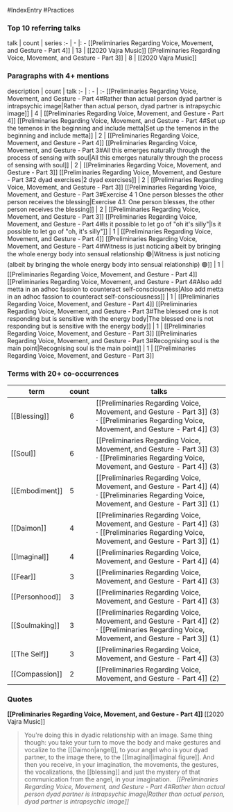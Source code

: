 #IndexEntry #Practices

### Top 10 referring talks
talk | count | series
:- | - |: -
[[Preliminaries Regarding Voice, Movement, and Gesture - Part 4]] | 13 | [[2020 Vajra Music]]
[[Preliminaries Regarding Voice, Movement, and Gesture - Part 3]] | 8 | [[2020 Vajra Music]]

### Paragraphs with 4+ mentions
description | count | talk
:- | : - | :-
[[Preliminaries Regarding Voice, Movement, and Gesture - Part 4#Rather than actual person dyad partner is intrapsychic image\|Rather than actual person, dyad partner is intrapsychic image]] | 4 | [[Preliminaries Regarding Voice, Movement, and Gesture - Part 4]]
[[Preliminaries Regarding Voice, Movement, and Gesture - Part 4#Set up the temenos in the beginning and include metta\|Set up the temenos in the beginning and include metta]] | 2 | [[Preliminaries Regarding Voice, Movement, and Gesture - Part 4]]
[[Preliminaries Regarding Voice, Movement, and Gesture - Part 3#All this emerges naturally through the process of sensing with soul\|All this emerges naturally through the process of sensing with soul]] | 2 | [[Preliminaries Regarding Voice, Movement, and Gesture - Part 3]]
[[Preliminaries Regarding Voice, Movement, and Gesture - Part 3#2 dyad exercises\|2 dyad exercises]] | 2 | [[Preliminaries Regarding Voice, Movement, and Gesture - Part 3]]
[[Preliminaries Regarding Voice, Movement, and Gesture - Part 3#Exercise 4 1 One person blesses the other person receives the blessing\|Exercise 4.1: One person blesses, the other person receives the blessing]] | 2 | [[Preliminaries Regarding Voice, Movement, and Gesture - Part 3]]
[[Preliminaries Regarding Voice, Movement, and Gesture - Part 4#Is it possible to let go of "oh it's silly"\|Is it possible to let go of "oh, it's silly"]] | 1 | [[Preliminaries Regarding Voice, Movement, and Gesture - Part 4]]
[[Preliminaries Regarding Voice, Movement, and Gesture - Part 4#Witness is just noticing albeit by bringing the whole energy body into sensual relationship 🟢\|Witness is just noticing (albeit by bringing the whole energy body into sensual relationship) 🟢]] | 1 | [[Preliminaries Regarding Voice, Movement, and Gesture - Part 4]]
[[Preliminaries Regarding Voice, Movement, and Gesture - Part 4#Also add metta in an adhoc fassion to counteract self-consciousness\|Also add metta in an adhoc fassion to counteract self-consciousness]] | 1 | [[Preliminaries Regarding Voice, Movement, and Gesture - Part 4]]
[[Preliminaries Regarding Voice, Movement, and Gesture - Part 3#The blessed one is not responding but is sensitive with the energy body\|The blessed one is not responding but is sensitive with the energy body]] | 1 | [[Preliminaries Regarding Voice, Movement, and Gesture - Part 3]]
[[Preliminaries Regarding Voice, Movement, and Gesture - Part 3#Recognising soul is the main point\|Recognising soul is the main point]] | 1 | [[Preliminaries Regarding Voice, Movement, and Gesture - Part 3]]

### Terms with 20+ co-occurrences
term | count | talks
-|-|-
[[Blessing]] | 6 | <span class="counts">[[Preliminaries Regarding Voice, Movement, and Gesture - Part 3]] (3) · [[Preliminaries Regarding Voice, Movement, and Gesture - Part 4]] (3)</span> 
[[Soul]] | 6 | <span class="counts">[[Preliminaries Regarding Voice, Movement, and Gesture - Part 3]] (3) · [[Preliminaries Regarding Voice, Movement, and Gesture - Part 4]] (3)</span> 
[[Embodiment]] | 5 | <span class="counts">[[Preliminaries Regarding Voice, Movement, and Gesture - Part 4]] (4) · [[Preliminaries Regarding Voice, Movement, and Gesture - Part 3]] (1)</span> 
[[Daimon]] | 4 | <span class="counts">[[Preliminaries Regarding Voice, Movement, and Gesture - Part 4]] (3) · [[Preliminaries Regarding Voice, Movement, and Gesture - Part 3]] (1)</span> 
[[Imaginal]] | 4 | <span class="counts">[[Preliminaries Regarding Voice, Movement, and Gesture - Part 4]] (4)</span> 
[[Fear]] | 3 | <span class="counts">[[Preliminaries Regarding Voice, Movement, and Gesture - Part 4]] (3)</span> 
[[Personhood]] | 3 | <span class="counts">[[Preliminaries Regarding Voice, Movement, and Gesture - Part 4]] (3)</span> 
[[Soulmaking]] | 3 | <span class="counts">[[Preliminaries Regarding Voice, Movement, and Gesture - Part 4]] (2) · [[Preliminaries Regarding Voice, Movement, and Gesture - Part 3]] (1)</span> 
[[The Self]] | 3 | <span class="counts">[[Preliminaries Regarding Voice, Movement, and Gesture - Part 4]] (3)</span> 
[[Compassion]] | 2 | <span class="counts">[[Preliminaries Regarding Voice, Movement, and Gesture - Part 4]] (2)</span> 

### Quotes
**[[Preliminaries Regarding Voice, Movement, and Gesture - Part 4]]**
<span class="counts">[[2020 Vajra Music]]</span>
> You're doing this in dyadic relationship with an image. Same thing though: you take your turn to move the body and make gestures and vocalize to the [[Daimon|angel]], to your angel who is your dyad partner, to the image there, to the [[Imaginal|imaginal figure]]. And then you receive, in your imagination, the movements, the gestures, the vocalizations, the [[blessing]] and just the mystery of that communication from the angel, in your imagination. &nbsp;&nbsp;<span class="counts">_[[Preliminaries Regarding Voice, Movement, and Gesture - Part 4#Rather than actual person dyad partner is intrapsychic image|Rather than actual person, dyad partner is intrapsychic image]]_</span>


